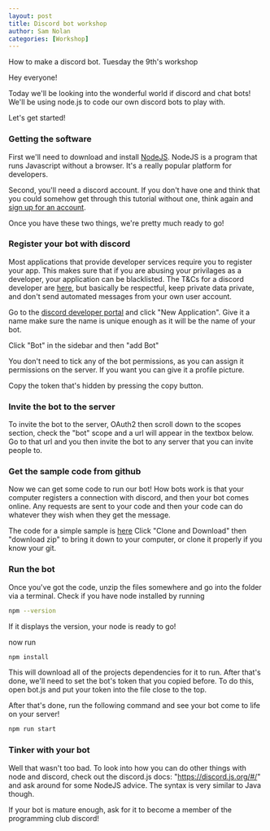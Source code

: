 ```yaml
---
layout: post
title: Discord bot workshop
author: Sam Nolan
categories: [Workshop]
---
```


How to make a discord bot. Tuesday the 9th's workshop
<!-- more -->

Hey everyone!

Today we'll be looking into the wonderful world if discord and chat bots! We'll
be using node.js to code our own discord bots to play with.

Let's get started!

### Getting the software
First we'll need to download and install [NodeJS](https://nodejs.org/en/). NodeJS is a program
that runs Javascript without a browser. It's a really popular platform for developers.

Second, you'll need a discord account. If you don't have one and think that you
could somehow get through this tutorial without one, think again and [sign up for an account](https://discordapp.com/).

Once you have these two things, we're pretty much ready to go!

### Register your bot with discord
Most applications that provide developer services require you to register your
app. This makes sure that if you are abusing your privilages as a developer, your
application can be blacklisted. The T&Cs for a discord developer are [here](https://discordapp.com/developers/docs/legal),
but basically be respectful, keep private data private, and don't send automated
messages from your own user account.

Go to the [discord developer portal](https://discordapp.com/developers/) and click
"New Application". Give it a name make sure the name is unique enough as it will
be the name of your bot.

Click "Bot" in the sidebar and then "add Bot"

You don't need to tick any of the bot permissions, as you can assign it permissions
on the server. If you want you can give it a profile picture.

Copy the token that's hidden by pressing the copy button.

### Invite the bot to the server
To invite the bot to the server, OAuth2 then scroll down to the scopes section,
check the "bot" scope and a url will appear in the textbox below. Go to that url
and you then invite the bot to any server that you can invite people to.

### Get the sample code from github
Now we can get some code to run our bot! How bots work is that your computer 
registers a connection with discord, and then your bot comes online. Any requests
are sent to your code and then your code can do whatever they wish when they get
the message.

The code for a simple sample is [here](https://github.com/rmit-programming-club/DiscordBotSample)
Click "Clone and Download" then "download zip" to bring it down to your computer,
or clone it properly if you know your git.

### Run the bot
Once you've got the code, unzip the files somewhere and go into the folder via
a terminal. Check if you have node installed by running 

```bash
npm --version
```

If it displays the version, your node is ready to go!

now run

```bash
npm install
```

This will download all of the projects dependencies for it to run. After that's
done, we'll need to set the bot's token that you copied before. To do this,
open bot.js and put your token into the file close to the top.

After that's done, run the following command and see your bot come to life
on your server!

```bash
npm run start
```

### Tinker with your bot
Well that wasn't too bad. To look into how you can do other things with node
and discord, check out the discord.js docs: "https://discord.js.org/#/" and
ask around for some NodeJS advice. The syntax is very similar to Java though.

If your bot is mature enough, ask for it to become a member of the programming
club discord!
